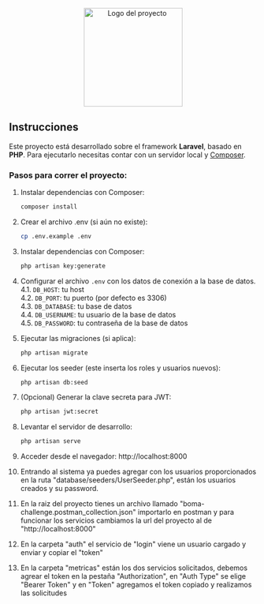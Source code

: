 <p align="center">
  <img src="public/logo.png" alt="Logo del proyecto" width="200">
</p>

## **Instrucciones**

Este proyecto está desarrollado sobre el framework **Laravel**, basado en **PHP**. Para ejecutarlo necesitas contar con un servidor local y [Composer](https://getcomposer.org/).

### Pasos para correr el proyecto:

1. Instalar dependencias con Composer:
   ```bash
   composer install

2. Crear el archivo .env (si aún no existe):
	```bash
	cp .env.example .env

3. Instalar dependencias con Composer:
	```bash
	php artisan key:generate

4. Configurar el archivo `.env` con los datos de conexión a la base de datos.  
    4.1. `DB_HOST`: tu host  
    4.2. `DB_PORT`: tu puerto (por defecto es 3306)  
    4.3. `DB_DATABASE`: tu base de datos  
    4.4. `DB_USERNAME`: tu usuario de la base de datos  
    4.5. `DB_PASSWORD`: tu contraseña de la base de datos

5. Ejecutar las migraciones (si aplica):
	```bash
	php artisan migrate

6. Ejecutar los seeder (este inserta los roles y usuarios nuevos):
	```bash
	php artisan db:seed

7. (Opcional) Generar la clave secreta para JWT:
	```bash
	php artisan jwt:secret

8. Levantar el servidor de desarrollo:
	```bash
	php artisan serve

9. Acceder desde el navegador:
	http://localhost:8000

10. Entrando al sistema ya puedes agregar con los usuarios proporcionados en la ruta "database/seeders/UserSeeder.php", están los usuarios creados y su password.

11. En la raiz del proyecto tienes un archivo llamado "boma-challenge.postman_collection.json" importarlo en postman y para funcionar los servicios cambiamos la url del proyecto al de "http://localhost:8000"

12. En la carpeta "auth" el servicio de "login" viene un usuario cargado y enviar y copiar el "token"

13. En la carpeta "metricas" están los dos servicios solicitados, debemos agrear el token en la pestaña "Authorization", en "Auth Type" se elige "Bearer Token" y en "Token" agregamos el token copiado y realizamos las solicitudes
